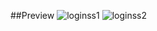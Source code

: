 ##Preview
![loginss1](https://github.com/et0o/login-page/assets/156741711/6164734e-80e9-46b4-99c7-e672db99ee90)
![loginss2](https://github.com/et0o/login-page/assets/156741711/7e4c21ec-61bc-40a9-9ad9-b4206bb6c7c6)
